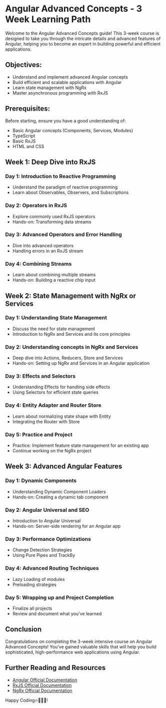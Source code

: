 # Angular Advanced Concepts - 3 Week Learning Path

Welcome to the Angular Advanced Concepts guide! This 3-week course is designed to take you through the intricate details and advanced features of Angular, helping you to become an expert in building powerful and efficient applications.

## Objectives:

- Understand and implement advanced Angular concepts
- Build efficient and scalable applications with Angular
- Learn state management with NgRx
- Master asynchronous programming with RxJS

## Prerequisites:

Before starting, ensure you have a good understanding of:

- Basic Angular concepts (Components, Services, Modules)
- TypeScript
- Basic RxJS
- HTML and CSS

## Week 1: Deep Dive into RxJS

### Day 1: Introduction to Reactive Programming

- Understand the paradigm of reactive programming
- Learn about Observables, Observers, and Subscriptions

### Day 2: Operators in RxJS

- Explore commonly used RxJS operators
- Hands-on: Transforming data streams

### Day 3: Advanced Operators and Error Handling

- Dive into advanced operators
- Handling errors in an RxJS stream

### Day 4: Combining Streams

- Learn about combining multiple streams
- Hands-on: Building a reactive chip input

## Week 2: State Management with NgRx or Services

### Day 1: Understanding State Management

- Discuss the need for state management
- Introduction to NgRx and Services and its core principles

### Day 2: Understanding concepts in NgRx and Services

- Deep dive into Actions, Reducers, Store and Services
- Hands-on: Setting up NgRx and Services in an Angular application

### Day 3: Effects and Selectors

- Understanding Effects for handling side effects
- Using Selectors for efficient state queries

### Day 4: Entity Adapter and Router Store

- Learn about normalizing state shape with Entity
- Integrating the Router with Store

### Day 5: Practice and Project

- Practice: Implement feature state management for an existing app
- Continue working on the NgRx project

## Week 3: Advanced Angular Features

### Day 1: Dynamic Components

- Understanding Dynamic Component Loaders
- Hands-on: Creating a dynamic tab component

### Day 2: Angular Universal and SEO

- Introduction to Angular Universal
- Hands-on: Server-side rendering for an Angular app

### Day 3: Performance Optimizations

- Change Detection Strategies
- Using Pure Pipes and TrackBy

### Day 4: Advanced Routing Techniques

- Lazy Loading of modules
- Preloading strategies

### Day 5: Wrapping up and Project Completion

- Finalize all projects
- Review and document what you've learned

## Conclusion

Congratulations on completing the 3-week intensive course on Angular Advanced Concepts! You've gained valuable skills that will help you build sophisticated, high-performance web applications using Angular.

## Further Reading and Resources

- [Angular Official Documentation](https://angular.io/docs)
- [RxJS Official Documentation](https://rxjs.dev/guide/overview)
- [NgRx Official Documentation](https://ngrx.io/docs)

Happy Coding🔥🎉👨‍💻!
